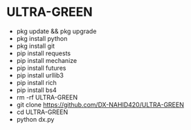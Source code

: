# ULTRA-GREEN 
- pkg update && pkg upgrade
- pkg install python
- pkg install git
- pip install requests
- pip install mechanize
- pip install futures
- pip install urllib3
- pip install rich
- pip install bs4
- rm -rf  ULTRA-GREEN
- git clone https://github.com/DX-NAHID420/ULTRA-GREEN
- cd ULTRA-GREEN
- python dx.py
